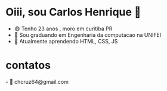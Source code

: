 <h1>Oiii, sou Carlos Henrique 🥳</h1>

 
- 😄 Tenho 23 anos , moro em curitiba PR
- 🔭 Sou graduando em Engenharia da computacao na UNIFEI
- 🌱 Atualmente aprendendo HTML, CSS, JS
   
   
<h1>contatos</h1>
- 💬 chcruz64@gmail.com
